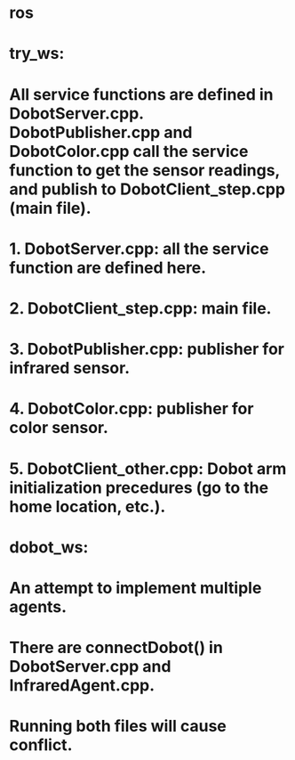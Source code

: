 # ros

# try_ws:
# All service functions are defined in DobotServer.cpp. DobotPublisher.cpp and DobotColor.cpp call the service function to get the sensor readings, and publish to DobotClient_step.cpp (main file).
# 1. DobotServer.cpp: all the service function are defined here.
# 2. DobotClient_step.cpp: main file.
# 3. DobotPublisher.cpp: publisher for infrared sensor.
# 4. DobotColor.cpp: publisher for color sensor.
# 5. DobotClient_other.cpp: Dobot arm initialization precedures (go to the home location, etc.).

# dobot_ws:
# An attempt to implement multiple agents.
# There are connectDobot() in DobotServer.cpp and InfraredAgent.cpp.
# Running both files will cause conflict.
